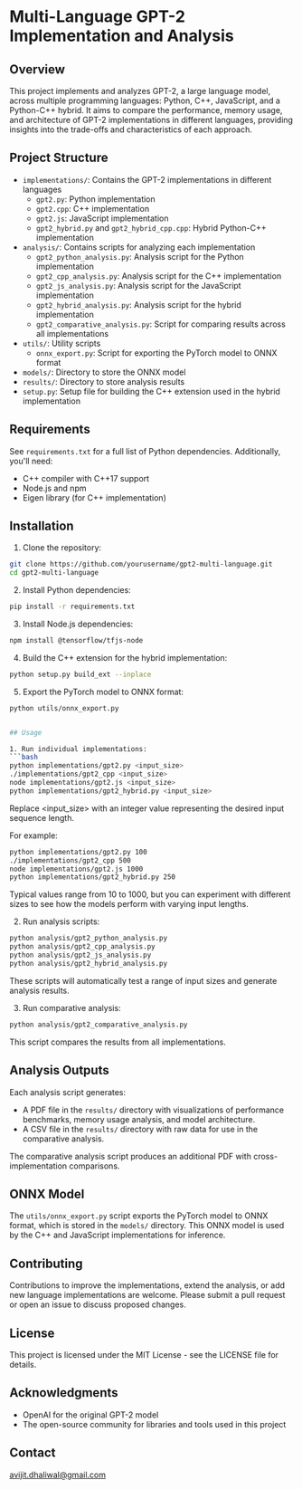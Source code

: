 # Multi-Language GPT-2 Implementation and Analysis

## Overview

This project implements and analyzes GPT-2, a large language model, across multiple programming languages: Python, C++, JavaScript, and a Python-C++ hybrid. It aims to compare the performance, memory usage, and architecture of GPT-2 implementations in different languages, providing insights into the trade-offs and characteristics of each approach.

## Project Structure

- `implementations/`: Contains the GPT-2 implementations in different languages
  - `gpt2.py`: Python implementation
  - `gpt2.cpp`: C++ implementation
  - `gpt2.js`: JavaScript implementation
  - `gpt2_hybrid.py` and `gpt2_hybrid_cpp.cpp`: Hybrid Python-C++ implementation
- `analysis/`: Contains scripts for analyzing each implementation
  - `gpt2_python_analysis.py`: Analysis script for the Python implementation
  - `gpt2_cpp_analysis.py`: Analysis script for the C++ implementation
  - `gpt2_js_analysis.py`: Analysis script for the JavaScript implementation
  - `gpt2_hybrid_analysis.py`: Analysis script for the hybrid implementation
  - `gpt2_comparative_analysis.py`: Script for comparing results across all implementations
- `utils/`: Utility scripts
  - `onnx_export.py`: Script for exporting the PyTorch model to ONNX format
- `models/`: Directory to store the ONNX model
- `results/`: Directory to store analysis results
- `setup.py`: Setup file for building the C++ extension used in the hybrid implementation

## Requirements

See `requirements.txt` for a full list of Python dependencies. Additionally, you'll need:

- C++ compiler with C++17 support
- Node.js and npm
- Eigen library (for C++ implementation)

## Installation

1. Clone the repository:
```bash
git clone https://github.com/yourusername/gpt2-multi-language.git
cd gpt2-multi-language
```

2. Install Python dependencies:
```bash
pip install -r requirements.txt
```

3. Install Node.js dependencies:
```bash
npm install @tensorflow/tfjs-node
```

4. Build the C++ extension for the hybrid implementation:
```bash
python setup.py build_ext --inplace
```

5. Export the PyTorch model to ONNX format:
```bash
python utils/onnx_export.py


## Usage

1. Run individual implementations:
```bash
python implementations/gpt2.py <input_size>
./implementations/gpt2_cpp <input_size>
node implementations/gpt2.js <input_size>
python implementations/gpt2_hybrid.py <input_size>
```

Replace <input_size> with an integer value representing the desired input sequence length. 

For example:
```bash
python implementations/gpt2.py 100
./implementations/gpt2_cpp 500
node implementations/gpt2.js 1000
python implementations/gpt2_hybrid.py 250
```

Typical values range from 10 to 1000, but you can experiment with different sizes to see how 
the models perform with varying input lengths.

2. Run analysis scripts:
```bash
python analysis/gpt2_python_analysis.py
python analysis/gpt2_cpp_analysis.py
python analysis/gpt2_js_analysis.py
python analysis/gpt2_hybrid_analysis.py
```

These scripts will automatically test a range of input sizes and generate analysis results.

3. Run comparative analysis:
```bash
python analysis/gpt2_comparative_analysis.py
```

This script compares the results from all implementations.

## Analysis Outputs

Each analysis script generates:
- A PDF file in the `results/` directory with visualizations of performance benchmarks, memory usage analysis, and model architecture.
- A CSV file in the `results/` directory with raw data for use in the comparative analysis.

The comparative analysis script produces an additional PDF with cross-implementation comparisons.

## ONNX Model

The `utils/onnx_export.py` script exports the PyTorch model to ONNX format, which is stored in the `models/` directory. This ONNX model is used by the C++ and JavaScript implementations for inference.

## Contributing

Contributions to improve the implementations, extend the analysis, or add new language implementations are welcome. Please submit a pull request or open an issue to discuss proposed changes.

## License

This project is licensed under the MIT License - see the LICENSE file for details.

## Acknowledgments

- OpenAI for the original GPT-2 model
- The open-source community for libraries and tools used in this project

## Contact
avijit.dhaliwal@gmail.com